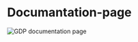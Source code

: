 # Documantation-page
![GDP documentation page](https://user-images.githubusercontent.com/57466315/115150947-fc9c2080-a06a-11eb-8cec-2f06b4341ad6.PNG)
